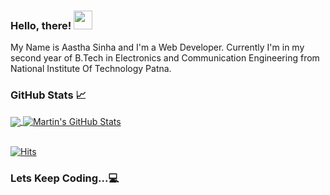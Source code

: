 <!--
### Hi there 👋


**AasthaSinha2305/AasthaSinha2305** is a ✨ _special_ ✨ repository because its `README.md` (this file) appears on your GitHub profile.

Here are some ideas to get you started:

- 🔭 I’m currently working on ...
- 🌱 I’m currently learning ...
- 👯 I’m looking to collaborate on ...
- 🤔 I’m looking for help with ...
- 💬 Ask me about ...
- 📫 How to reach me: ...
- 😄 Pronouns: ...
- ⚡ Fun fact: ...



<img align="center" src="https://github-readme-stats.vercel.app/api/top-langs/?username=AasthaSinha2305&theme=dark" />

-->

### Hello, there! <img src="https://media.giphy.com/media/hvRJCLFzcasrR4ia7z/giphy.gif" width="30px">

My Name is Aastha Sinha and I'm a Web Developer. Currently I'm in my second year of B.Tech in Electronics and Communication Engineering from National Institute Of Technology Patna.


### GitHub Stats &#x1f4c8;

<a href="https://github.com/MartinHeinz/MartinHeinz">
  <img align="center" src="https://github-readme-stats.vercel.app/api/top-langs/?username=AasthaSinha2305&langs_count=4&count_private=true&theme=vue"/>
</a>
<a href="https://github.com/MartinHeinz/MartinHeinz">
  <img align="center" src="https://github-readme-stats.vercel.app/api?username=AasthaSinha2305&show_icons=true&line_height=27&count_private=true&theme=vue" alt="Martin's GitHub Stats" />
</a>
 <!--
 ![Visitor Count](https://profile-counter.glitch.me/{AasthaSinha2305}/count.svg)
 -->
 
 <br/>
 <br/>
 
 
 [![Hits](https://hits.seeyoufarm.com/api/count/incr/badge.svg?url=https%3A%2F%2Fgithub.com%2FAasthaSinha2305%2Fhit-counter&count_bg=%233CBA8A&title_bg=%23555555&icon=github.svg&icon_color=%23E7E7E7&title=Visitors+Counts&edge_flat=true)](https://hits.seeyoufarm.com)
 
 ### Lets Keep Coding...:computer:

